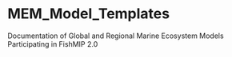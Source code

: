 # MEM_Model_Templates
Documentation of Global and Regional Marine Ecosystem Models Participating in FishMIP 2.0
